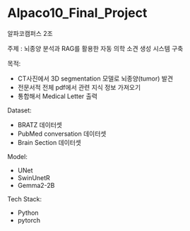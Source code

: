 # Alpaco10_Final_Project
알파코캠퍼스 2조

주제 : 뇌종양 분석과 RAG를 활용한 자동 의학 소견 생성 시스템 구축

목적: 
 - CT사진에서 3D segmentation 모델로 뇌종양(tumor) 발견
 - 전문서적 전체 pdf에서 관련 지식 정보 가져오기
 - 통합해서 Medical Letter 출력

Dataset:
 - BRATZ 데이터셋
 - PubMed conversation 데이터셋
 - Brain Section 데이터셋

Model:
 - UNet
 - SwinUnetR
 - Gemma2-2B

Tech Stack:
 - Python
 - pytorch
